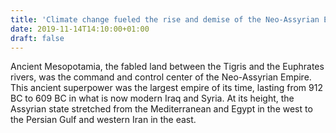 ```yaml
---
title: 'Climate change fueled the rise and demise of the Neo-Assyrian Empire, superpower of the ancient world'
date: 2019-11-14T14:10:00+01:00
draft: false
---
```


Ancient Mesopotamia, the fabled land between the Tigris and the Euphrates rivers, was the command and control center of the Neo-Assyrian Empire. This ancient superpower was the largest empire of its time, lasting from 912 BC to 609 BC in what is now modern Iraq and Syria. At its height, the Assyrian state stretched from the Mediterranean and Egypt in the west to the Persian Gulf and western Iran in the east.